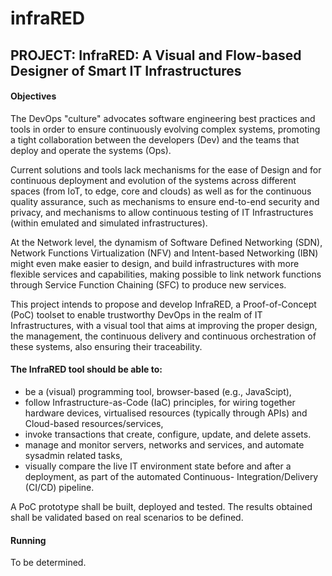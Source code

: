 # infraRED

## PROJECT: InfraRED: A Visual and Flow-based Designer of Smart IT Infrastructures

#### Objectives
The DevOps "culture" advocates software engineering best practices and tools in order to ensure continuously evolving complex systems, promoting a tight collaboration between the developers (Dev) and the teams that deploy and operate the systems (Ops). 

Current solutions and tools lack mechanisms for the ease of Design and for continuous deployment and evolution of the systems across different spaces (from IoT, to edge, core and clouds) as well as for the continuous quality assurance, such as mechanisms to ensure end-to-end security and privacy, and mechanisms to allow continuous testing of IT Infrastructures (within emulated and simulated infrastructures). 

At the Network level, the dynamism of Software Defined Networking (SDN), Network Functions Virtualization (NFV) and Intent-based Networking (IBN) might even make easier to design, and build infrastructures with more flexible services and capabilities, making possible to link network functions through Service Function Chaining (SFC) to produce new services. 

This project intends to propose and develop InfraRED, a Proof-of-Concept (PoC) toolset to enable trustworthy DevOps in the realm of IT Infrastructures, with a visual tool that aims at improving the proper design, the management, the continuous delivery and continuous orchestration of these systems, also ensuring their traceability. 

#### The InfraRED tool should be able to: 
- be a (visual) programming tool, browser-based (e.g., JavaScipt), 
- follow Infrastructure-as-Code (IaC) principles, for wiring together hardware devices, virtualised resources (typically through APIs) and Cloud-based resources/services, 
- invoke transactions that create, configure, update, and delete assets. 
- manage and monitor servers, networks and services, and automate sysadmin related tasks, 
- visually compare the live IT environment state before and after a deployment, as part of the automated Continuous- Integration/Delivery (CI/CD) pipeline. 

A PoC prototype shall be built, deployed and tested. The results obtained shall be validated based on real scenarios to be defined.

#### Running
To be determined.